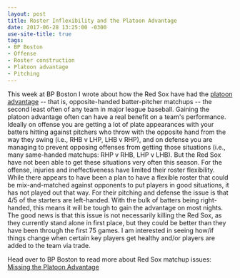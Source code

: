 ```yaml
---
layout: post
title: Roster Inflexibility and the Platoon Advantage
date: 2017-06-28 13:25:00 -0300
use-site-title: true
tags:
- BP Boston
- Offense
- Roster construction
- Platoon advantage
- Pitching
---
```


This week at BP Boston I wrote about how the Red Sox have had the <a href = "http://www.baseball-reference.com/bullpen/Platoon" target = "_blank"> platoon advantage</a> -- that is, opposite-handed batter-pitcher matchups -- the second least
often of any team in major league baseball. Gaining the platoon advantage often can have a real benefit on a team's performance. Ideally on offense you are getting a lot of plate
appearances with your batters hitting against pitchers who throw with the opposite hand from the way they swing (i.e., RHB v LHP, LHB v RHP), and on defense you are managing to prevent opposing offenses
from getting those situations (i.e., many same-handed matchups: RHP v RHB, LHP v LHB). But the Red Sox have not been able to get these situations very often this season. 
For the offense, injuries and ineffectiveness have limited their roster flexibility. While there appears to have been a plan to have a flexible roster that could be mix-and-matched 
against opponents to put players in good situations, it has not played out that way. For their pitching and defense the issue is that 4/5 of the starters are left-handed. 
With the bulk of batters being right-handed, this means it will be tough to gain the advantage on most nights. The good news is that this issue is not necessarily killing 
the Red Sox, as they currently stand alone in first place, but they could be better than they have been through the first 75 games. I am interested in seeing how/if things 
change when certain key players get healthy and/or players are added to the team via trade.  

Head over to BP Boston to read more about Red Sox matchup issues: <a href = "http://boston.locals.baseballprospectus.com/2017/06/27/missing-the-platoon-advantage/" target = "_blank"> Missing the Platoon Advantage</a>